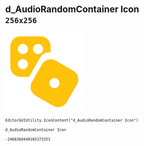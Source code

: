 # d_AudioRandomContainer Icon `256x256`
<img src="/img/d_AudioRandomContainer%20Icon.png" width=256 height=256>

``` CSharp
EditorGUIUtility.IconContent("d_AudioRandomContainer Icon")
```
```
d_AudioRandomContainer Icon
```
```
-2466369449165373251
```
